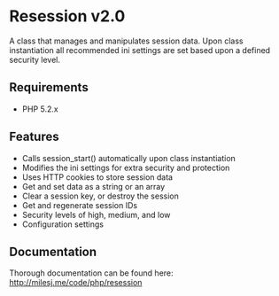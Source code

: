 # Resession v2.0 #

A class that manages and manipulates session data. Upon class instantiation all recommended ini settings are set based upon a defined security level.

## Requirements ##

* PHP 5.2.x

## Features ##

* Calls session_start() automatically upon class instantiation
* Modifies the ini settings for extra security and protection
* Uses HTTP cookies to store session data
* Get and set data as a string or an array
* Clear a session key, or destroy the session
* Get and regenerate session IDs
* Security levels of high, medium, and low
* Configuration settings

## Documentation ##

Thorough documentation can be found here: http://milesj.me/code/php/resession
